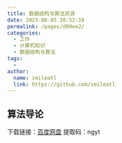 ```yaml
---
title: 数据结构与算法资源
date: 2023-06-05 20:52:19
permalink: /pages/d99ee2/
categories:
  - 工作
  - 计算机知识
  - 数据结构与算法
tags:
  - 
author: 
  name: smileatl
  link: https://github.com/smileatl
---
```


## 算法导论

下载链接：[百度网盘](https://pan.baidu.com/s/1h0Htxz1vzANHM2lsATc3zw?pwd=ngyt) 
提取码：ngyt
